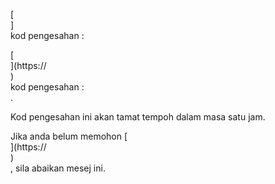 [<br host>]<br action>kod pengesahan :<br code>

[<br host>](https://<br host>)<br action>kod pengesahan :<br code>.

Kod pengesahan ini akan tamat tempoh dalam masa satu jam.

Jika anda belum memohon [<br host>](https://<br host>)<br action>, sila abaikan mesej ini.
